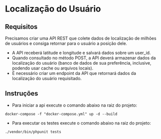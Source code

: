# Localização do Usuário

## Requisitos

Precisamos criar uma API REST que colete dados de localização de milhões de usuários e
consiga retornar para o usuário a posição dele.

- A API receberá latitude e longitude e salvará dados sobre um user_id.
- Quando consultado no método POST, a API deverá armazenar dados da localização do
usuário (banco de dados de sua preferência, inclusive, podendo usar cache ou arquivos
locais).
- É necessário criar um endpoint da API que retornará dados da localização do usuário requisitado.

## Instruções

- Para iniciar a api execute o comando abaixo na raiz do projeto:

```shell
docker-compose -f "docker-compose.yml" up -d --build
```

- Para executar os testes execute o comando abaixo na raiz do projeto:

```shell
./vendor/bin/phpunit tests
```
